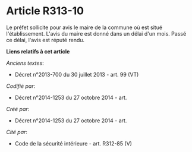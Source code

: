 # Article R313-10

Le préfet sollicite pour avis le maire de la commune où est situé l'établissement. L'avis du maire est donné dans un délai
d'un mois. Passé ce délai, l'avis est réputé rendu.

**Liens relatifs à cet article**

_Anciens textes_:

  - Décret n°2013-700 du 30 juillet 2013 - art. 99 (VT)

_Codifié par_:

  - Décret n°2014-1253 du 27 octobre 2014 - art.

_Créé par_:

  - Décret n°2014-1253 du 27 octobre 2014 - art.

_Cité par_:

  - Code de la sécurité intérieure - art. R312-85 (V)
